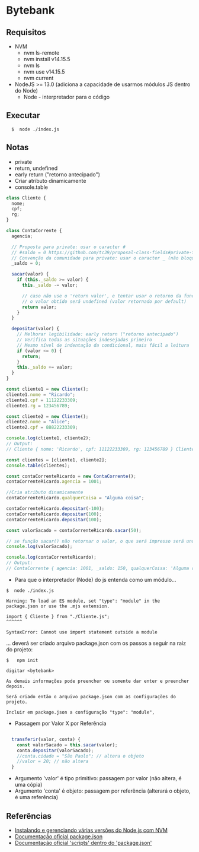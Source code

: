 # Bytebank

## Requisitos

- NVM
  - nvm ls-remote
  - nvm install v14.15.5
  - nvm ls
  - nvm use v14.15.5
  - nvm current
- NodeJS >= 13.0 (adiciona a capacidade de usarmos módulos JS dentro do Node)
  - Node - interpretador para o código

## Executar

```
  $  node ./index.js
```

## Notas

- private
- return, undefined
- early return ("retorno antecipado")
- Criar atributo dinamicamente
- console.table

```js
class Cliente {
  nome;
  cpf;
  rg;
}

class ContaCorrente {
  agencia;

  // Proposta para private: usar o caracter #
  // #saldo = 0 https://github.com/tc39/proposal-class-fields#private-fields
  // Convenção da comunidade para private: usar o caracter _ (não bloqueia o acesso)
  _saldo = 0;

  sacar(valor) {
    if (this._saldo >= valor) {
      this._saldo -= valor;

      // caso não use o 'return valor', e tentar usar o retorno da funcao
      // o valor obtido será undefined (valor retornado por default)
      return valor;
    }
  }

  depositar(valor) {
    // Melhorar legibilidade: early return ("retorno antecipado")
    // Verifica todas as situações indesejadas primeiro
    // Mesmo nível de indentação da condicional, mais fácil a leitura
    if (valor <= 0) {
      return;
    }
    this._saldo += valor;
  }
}

const cliente1 = new Cliente();
cliente1.nome = "Ricardo";
cliente1.cpf = 11122233309;
cliente1.rg = 123456789;

const cliente2 = new Cliente();
cliente2.nome = "Alice";
cliente2.cpf = 88822233309;

console.log(cliente1, cliente2);
// Output:
// Cliente { nome: 'Ricardo', cpf: 11122233309, rg: 123456789 } Cliente { nome: 'Alice', cpf: 88822233309, rg: undefined }

const clientes = [cliente1, cliente2];
console.table(clientes);

const contaCorrenteRicardo = new ContaCorrente();
contaCorrenteRicardo.agencia = 1001;

//Cria atributo dinamicamente
contaCorrenteRicardo.qualquerCoisa = "Alguma coisa";

contaCorrenteRicardo.depositar(-100);
contaCorrenteRicardo.depositar(100);
contaCorrenteRicardo.depositar(100);

const valorSacado = contaCorrenteRicardo.sacar(50);

// se função sacar() não retornar o valor, o que será impresso será undefined
console.log(valorSacado);

console.log(contaCorrenteRicardo);
// Output:
// ContaCorrente { agencia: 1001, _saldo: 150, qualquerCoisa: 'Alguma coisa'}
```

- Para que o interpretador (Node) do js entenda como um módulo...

```
$  node ./index.js

Warning: To load an ES module, set "type": "module" in the package.json or use the .mjs extension.

import { Cliente } from "./Cliente.js";
^^^^^^

SyntaxError: Cannot use import statement outside a module

```

... deverá ser criado arquivo package.json com os passos a seguir na raiz do projeto:

```
$   npm init

digitar <bytebank>

As demais informações pode preencher ou somente dar enter e preencher depois.

Será criado então o arquivo package.json com as configurações do projeto.

Incluir em package.json a configuração "type": "module",

```

- Passagem por Valor X por Referência

```js

  transferir(valor, conta) {
    const valorSacado = this.sacar(valor);
    conta.depositar(valorSacado);
    //conta.cidade = "São Paulo"; // altera o objeto
    //valor = 20; // não altera
  }

```

- Argumento 'valor' é tipo primitivo: passagem por valor (não altera, é uma cópia)
- Argumento 'conta' é objeto: passagem por referência (alterará o objeto, é uma referência)

## Referências

- [Instalando e gerenciando várias versões do Node.js com NVM](https://www.treinaweb.com.br/blog/instalando-e-gerenciando-varias-versoes-do-node-js-com-nvm/)
- [Documentação oficial package.json](https://docs.npmjs.com/cli/v7/configuring-npm/package-json)
- [Documentação oficial 'scripts' dentro do 'package.json'](https://docs.npmjs.com/cli/v7/using-npm/scripts)
